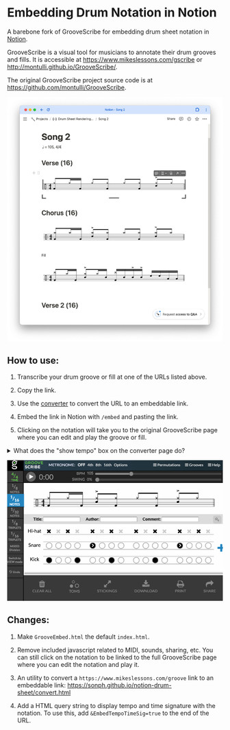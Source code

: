 # Embedding Drum Notation in Notion

A barebone fork of GrooveScribe for embedding drum sheet notation in
[Notion](https://www.notion.so/).

GrooveScribe is a visual tool for musicians to annotate their drum grooves and
fills. It is accessible at https://www.mikeslessons.com/gscribe or
http://montulli.github.io/GrooveScribe/.

The original GrooveScribe project source code is at
https://github.com/montulli/GrooveScribe.

![notion with drum notations](./notion-with-drum-notation.png)

## How to use:

1. Transcribe your drum groove or fill at one of the URLs listed above.

2. Copy the link.

3. Use the [converter](https://sonph.github.io/notion-drum-sheet/convert.html)
to convert the URL to an embeddable link.

4. Embed the link in Notion with `/embed` and pasting the link.

5. Clicking on the notation will take you to the original GrooveScribe page
where you can edit and play the groove or fill.

<details>
<summary>What does the "show tempo" box on the converter page do?</summary>
Check the "show tempo" box if you want to show the tempo and time signature
with the embedded notation.

This is useful if you collect different grooves and fills at different tempos
and time signatures.
    
Don't check it if the grooves and fills belong in the same song that plays at
a consistent tempo.
</details>

![demo](./demo.gif)

## Changes:

1. Make `GrooveEmbed.html` the default `index.html`.

2. Remove included javascript related to MIDI, sounds, sharing, etc. You can
still click on the notation to be linked to the full GrooveScribe page where
you can edit the notation and play it.

3. An utility to convert a `https://www.mikeslessons.com/groove` link to an
embeddable link: https://sonph.github.io/notion-drum-sheet/convert.html

4. Add a HTML query string to display tempo and time signature with the
notation. To use this, add `&EmbedTempoTimeSig=true` to the end of the URL.
